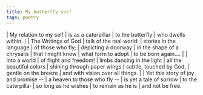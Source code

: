 ```yaml
---
title: My butterfly self
tags: poetry
---
```


| My relation to my self
| is as a caterpillar
| to the butterfly
| who dwells within.
|
| The Writings of God
| talk of the real world:
| stories in the language
| of those who fly;
| depicting a doorway
| in the shape of a chrysalis
| that I might know
| what form to adopt
| to be born again....
|
| Into a world
| of flight and freedom!
| limbs dancing in the light
| all the beautiful colors
| shining through paper wings
| subtle, touched by God,
| gentle on the breeze
| and with vision over all things.
|
| Yet this story of joy and promise --
| a heaven to those who fly --
| is yet a tale of sorrow
| to the caterpillar
| so long as he wishes
| to remain as he is
| and not be free.
